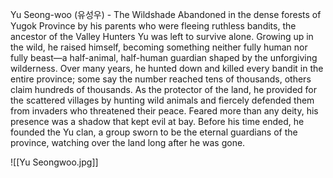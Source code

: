 Yu Seong-woo (유성우) - The Wildshade
Abandoned in the dense forests of Yugok Province by his parents who were fleeing ruthless bandits, the ancestor of the Valley Hunters Yu was left to survive alone. Growing up in the wild, he raised himself, becoming something neither fully human nor fully beast—a half-animal, half-human guardian shaped by the unforgiving wilderness. Over many years, he hunted down and killed every bandit in the entire province; some say the number reached tens of thousands, others claim hundreds of thousands. As the protector of the land, he provided for the scattered villages by hunting wild animals and fiercely defended them from invaders who threatened their peace. Feared more than any deity, his presence was a shadow that kept evil at bay. Before his time ended, he founded the Yu clan, a group sworn to be the eternal guardians of the province, watching over the land long after he was gone.

![[Yu Seongwoo.jpg]]